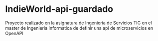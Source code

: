 # IndieWorld-api-guardado
Proyecto realizado en la asignatura de Ingenieria de Servicios TIC en el master de Ingenieria Informatica de definir una api de microservicios en OpenAPI
